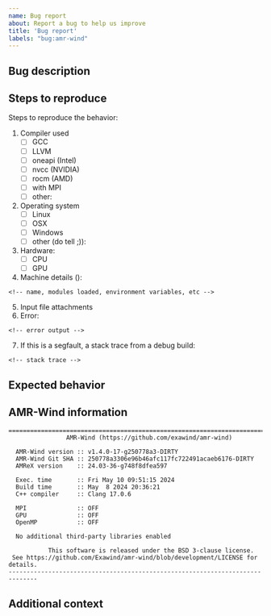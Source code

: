 ```yaml
---
name: Bug report
about: Report a bug to help us improve
title: 'Bug report'
labels: "bug:amr-wind"
---
```


## Bug description
<!-- A clear and concise description of the bug. -->

## Steps to reproduce
<!-- Update the following list with your specific information. -->

Steps to reproduce the behavior:
1. Compiler used
   - [ ] GCC
   - [ ] LLVM
   - [ ] oneapi (Intel)
   - [ ] nvcc (NVIDIA)
   - [ ] rocm (AMD)
   - [ ] with MPI
   - [ ] other:
2. Operating system
   - [ ] Linux
   - [ ] OSX
   - [ ] Windows
   - [ ] other (do tell ;)):
3. Hardware:
   - [ ] CPU
   - [ ] GPU
4. Machine details ():
```
<!-- name, modules loaded, environment variables, etc -->
```
5. Input file attachments <!-- Please upload the input files in a zip or point to a public branch. -->
6. Error:
```
<!-- error output -->
```
7. If this is a segfault, a stack trace from a debug build:
```
<!-- stack trace -->
```

## Expected behavior
<!-- A clear and concise description of what is expected behavior. -->

## AMR-Wind information
<!-- Please provide as much detail as possible including git commit. The best information is a snapshot of the AMR-Wind header. -->

```
==============================================================================
                AMR-Wind (https://github.com/exawind/amr-wind)

  AMR-Wind version :: v1.4.0-17-g250778a3-DIRTY
  AMR-Wind Git SHA :: 250778a3306e96b46afc117fc722491acaeb6176-DIRTY
  AMReX version    :: 24.03-36-g748f8dfea597

  Exec. time       :: Fri May 10 09:51:15 2024
  Build time       :: May  8 2024 20:36:21
  C++ compiler     :: Clang 17.0.6

  MPI              :: OFF
  GPU              :: OFF
  OpenMP           :: OFF

  No additional third-party libraries enabled

           This software is released under the BSD 3-clause license.
 See https://github.com/Exawind/amr-wind/blob/development/LICENSE for details.
------------------------------------------------------------------------------
```

## Additional context
<!-- Screenshots, related issues, etc -->

